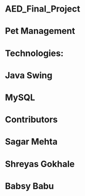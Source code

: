 # AED_Final_Project

# Pet Management 

# Technologies: 
# Java Swing
# MySQL

# Contributors
# Sagar Mehta
# Shreyas Gokhale
# Babsy Babu 

